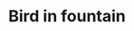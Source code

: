 ---
title: "Bird in fountain"
alt: "A picture of a Bird in fountain"
src: "/photos/malaga3.jpg"
caption: "Ronda, Malaga, Spain"
index: 13
---